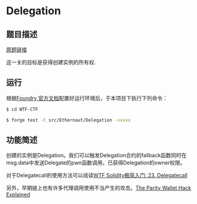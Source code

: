 # Delegation

## 题目描述

[原题链接](https://ethernaut.openzeppelin.com/level/0x73379d8B82Fda494ee59555f333DF7D44483fD58)

这一关的目标是获得创建实例的所有权.

## 运行

根据[Foundry 官方文档](https://getfoundry.sh/)配置好运行环境后，于本项目下执行下列命令：

```sh
$ cd WTF-CTF

$ forge test -C src/Ethernaut/Delegation -vvvvv
```

## 功能简述

创建的实例是Delegation。我们可以触发Delegation合约的fallback函数同时在msg.data中发送Delegate的pwn函数调用，已获得Delegation的owner权限。

对于Delegatecall的使用方法可以阅读[WTF Solidity极简入门: 23. Delegatecall](https://github.com/AmazingAng/WTF-Solidity/tree/main/23_Delegatecall)

另外，早期链上也有许多代理调用使用不当产生的攻击。[The Parity Wallet Hack Explained](https://blog.openzeppelin.com/on-the-parity-wallet-multisig-hack-405a8c12e8f7/)



